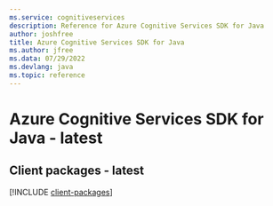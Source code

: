 ```yaml
---
ms.service: cognitiveservices
description: Reference for Azure Cognitive Services SDK for Java
author: joshfree
title: Azure Cognitive Services SDK for Java
ms.author: jfree
ms.data: 07/29/2022
ms.devlang: java
ms.topic: reference
---
```

# Azure Cognitive Services SDK for Java - latest

## Client packages - latest
[!INCLUDE [client-packages](cognitive-services-client-index.md)]